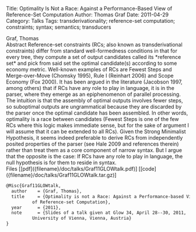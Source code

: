 Title: Optimality Is Not a Race: Against a Performance-Based View of Reference-Set Computation
Author: Thomas Graf
Date: 2011-04-29
Category: Talks
Tags: transderivationality; reference-set computation; constraints; syntax; semantics; transducers

<div markdown class="authors">
Graf, Thomas
</div>

<div markdown class="abstract">
<span id="abstract-title">Abstract</span>
Reference-set constraints (RCs; also known as transderivational constraints) differ from standard well-formedness conditions in that for every tree, they compute a set of output candidates called its *reference set* and pick from said set the optimal candidate(s) according to some economy metric. Well-known examples of RCs are Fewest Steps and Merge-over-Move (Chomsky 1995), Rule I (Reinhart 2006) and Scope Economy (Fox 2000). It has been argued in the literature (Jacobson 1997, among others) that if RCs have any role to play in language, it is in the parser, where they emerge as an epiphenomenon of parallel processing. The intuition is that the assembly of optimal outputs involves fewer steps, so suboptimal outputs are ungrammatical because they are discarded by the parser once the optimal candidate has been assembled. In other words, optimality is a race between candidates (Fewest Steps is one of the few RCs where this logic makes immediate sense, but for the sake of argument I will assume that it can be extended to all RCs). Given the Strong Minimalist Hypothesis, it seems indeed preferable to derive RCs from independently posited properties of the parser (see Hale 2009 and references therein) rather than treat them as a core component of narrow syntax. But I argue that the opposite is the case: If RCs have any role to play in language, the null hypothesis is for them to reside in syntax.
</div>

<div markdown class="files">
<span id="files-title">Files</span>
[[pdf]({filename}/doc/talks/Graf11GLOWtalk.pdf)]
[[code]({filename}/doc/talks/Graf11GLOWtalk.tar.gz)]
</div>

~~~latex
@Misc{Graf11GLOWtalk,
  author	= {Graf, Thomas},
  title		= {Optimality is not a Race: Against a Performance-based View
		  of Reference-set Computation},
  year		= {2011},
  note		= {Slides of a talk given at Glow 34, April 28--30, 2011,
		  University of Vienna, Vienna, Austria}
}
~~~
